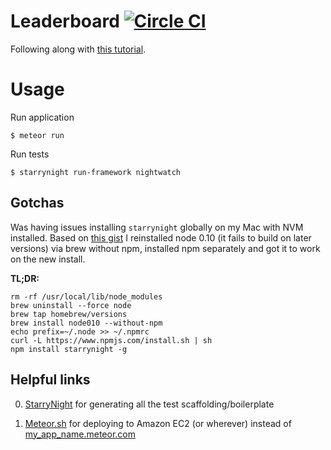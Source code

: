 # Leaderboard [![Circle CI](https://circleci.com/gh/smoll/leaderboard.svg?style=svg)](https://circleci.com/gh/smoll/leaderboard)

Following along with [this tutorial](http://meteortips.com/first-meteor-tutorial/).

# Usage

Run application
```
$ meteor run
```

Run tests
```
$ starrynight run-framework nightwatch
```

## Gotchas

Was having issues installing `starrynight` globally on my Mac with NVM installed. Based on [this gist](https://gist.github.com/DanHerbert/9520689) I reinstalled node 0.10 (it fails to build on later versions) via brew without npm, installed npm separately and got it to work on the new install.

**TL;DR:**

```
rm -rf /usr/local/lib/node_modules
brew uninstall --force node
brew tap homebrew/versions
brew install node010 --without-npm
echo prefix=~/.node >> ~/.npmrc
curl -L https://www.npmjs.com/install.sh | sh
npm install starrynight -g
```

## Helpful links

0. [StarryNight](https://starrynight.meteor.com/) for generating all the test scaffolding/boilerplate

0. [Meteor.sh](https://changelog.com/deploy-meteor-apps-to-your-own-server-with-meteor-sh/) for deploying to Amazon EC2 (or wherever) instead of [my_app_name.meteor.com](https://www.meteor.com/try/6)
